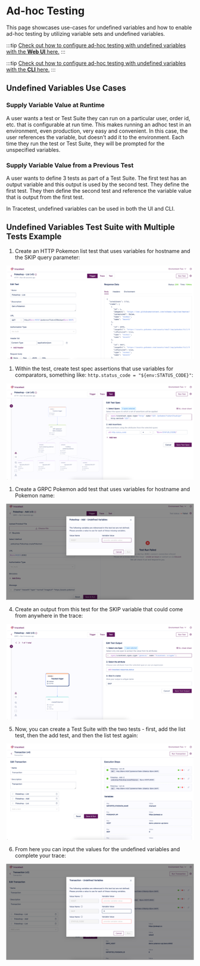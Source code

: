 # Ad-hoc Testing

This page showcases use-cases for undefined variables and how to enable ad-hoc testing by utilizing variable sets and undefined variables.

:::tip
[Check out how to configure ad-hoc testing with undefined variables with the **Web UI** here.](../web-ui/undefined-variables.md)
:::

:::tip
[Check out how to configure ad-hoc testing with undefined variables with the **CLI** here.](../cli/undefined-variables.md)
:::

## **Undefined Variables Use Cases**

### **Supply Variable Value at Runtime**

A user wants a test or Test Suite they can run on a particular user, order id, etc. that is configurable at run time. This makes running an adhoc test in an environment, even production, very easy and convenient. In this case, the user references the variable, but doesn't add it to the environment. Each time they run the test or Test Suite, they will be prompted for the unspecified variables.

### **Supply Variable Value from a Previous Test**

A user wants to define 3 tests as part of a Test Suite. The first test has an output variable and this output is used by the second test. They define the first test. They then define the second test and reference the variable value that is output from the first test. 

In Tracetest, undefined variables can be used in both the UI and CLI. 

## **Undefined Variables Test Suite with Multiple Tests Example**

1. Create an HTTP Pokemon list test that uses variables for hostname and the SKIP query parameter:

![Create Pokemon List](../img/pokeshop-list.png)

1. Within the test, create test spec assertions that use variables for comparators, something like: `http.status_code = "${env:STATUS_CODE}"`:

![Create Test Spec Assertionsl](../img/create-test-spec-assertions.png)

1. Create a GRPC Pokemon add test that uses variables for hostname and Pokemon name:

![Create GRPC](../img/create-grpc.png)

4. Create an output from this test for the SKIP variable that could come from anywhere in the trace:

![Test Output](../img/test-output.png)

5. Now, you can create a Test Suite with the two tests - first, add the list test, then the add test, and then the list test again:

![Create Test Suite](../img/create-testsuite.png)

6. From here you can input the values for the undefined variables and complete your trace:

![Input Values](../img/input-values.png)
